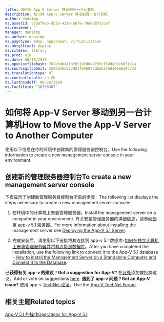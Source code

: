 ```yaml
---
title: 如何将 App-V Server 移动到另一台计算机
description: 如何将 App-V Server 移动到另一台计算机
author: dansimp
ms.assetid: 853af9eb-db5b-421d-a0fe-79ded8752cef
ms.reviewer: ''
manager: dansimp
ms.author: dansimp
ms.pagetype: mdop, appcompat, virtualization
ms.mktglfcycl: deploy
ms.sitesec: library
ms.prod: w10
ms.date: 06/16/2016
ms.openlocfilehash: 767e3db3e13fb516fd0e7f93cf50de01c6d71b1a
ms.sourcegitcommit: 354664bc527d93f80687cd2eba70d1eea024c7c3
ms.translationtype: MT
ms.contentlocale: zh-CN
ms.lasthandoff: 06/26/2020
ms.locfileid: "10798387"
---
```

# <span data-ttu-id="e85f4-103">如何将 App-V Server 移动到另一台计算机</span><span class="sxs-lookup"><span data-stu-id="e85f4-103">How to Move the App-V Server to Another Computer</span></span>


<span data-ttu-id="e85f4-104">使用以下信息在你的环境中创建新的管理服务器控制台。</span><span class="sxs-lookup"><span data-stu-id="e85f4-104">Use the following information to create a new management server console in your environment.</span></span>

## <span data-ttu-id="e85f4-105">创建新的管理服务器控制台</span><span class="sxs-lookup"><span data-stu-id="e85f4-105">To create a new management server console</span></span>


<span data-ttu-id="e85f4-106">下表显示了创建新管理服务器控制台所需的步骤：</span><span class="sxs-lookup"><span data-stu-id="e85f4-106">The following list displays the steps necessary to create a new management server console:</span></span>

1.  <span data-ttu-id="e85f4-107">在环境中的计算机上安装管理服务器。</span><span class="sxs-lookup"><span data-stu-id="e85f4-107">Install the management server on a computer in your environment.</span></span> <span data-ttu-id="e85f4-108">有关安装管理服务器的详细信息，请参阅[部署 app-v 5.1 服务器](deploying-the-app-v-51-server.md)。</span><span class="sxs-lookup"><span data-stu-id="e85f4-108">For more information about installing the management server see [Deploying the App-V 5.1 Server](deploying-the-app-v-51-server.md).</span></span>

2.  <span data-ttu-id="e85f4-109">完成安装后，请使用以下链接将其连接到 app-v 5.1 数据库-[如何在独立计算机上安装管理服务器并将其连接到数据库](how-to-install-the-management-server-on-a-standalone-computer-and-connect-it-to-the-database51.md)。</span><span class="sxs-lookup"><span data-stu-id="e85f4-109">After you have completed the installation, use the following link to connect it to the App-V 5.1 database - [How to install the Management Server on a Standalone Computer and Connect it to the Database](how-to-install-the-management-server-on-a-standalone-computer-and-connect-it-to-the-database51.md).</span></span>

<span data-ttu-id="e85f4-110">已**获得有关 app-v 的建议**？</span><span class="sxs-lookup"><span data-stu-id="e85f4-110">**Got a suggestion for App-V**?</span></span> <span data-ttu-id="e85f4-111">在[此处](http://appv.uservoice.com/forums/280448-microsoft-application-virtualization)添加或投票建议。</span><span class="sxs-lookup"><span data-stu-id="e85f4-111">Add or vote on suggestions [here](http://appv.uservoice.com/forums/280448-microsoft-application-virtualization).</span></span> **<span data-ttu-id="e85f4-112">遇到了 app-v 问题？</span><span class="sxs-lookup"><span data-stu-id="e85f4-112">Got an App-V issue?</span></span>** <span data-ttu-id="e85f4-113">使用 app-v [TechNet 论坛](https://social.technet.microsoft.com/Forums/home?forum=mdopappv)。</span><span class="sxs-lookup"><span data-stu-id="e85f4-113">Use the [App-V TechNet Forum](https://social.technet.microsoft.com/Forums/home?forum=mdopappv).</span></span>

## <span data-ttu-id="e85f4-114">相关主题</span><span class="sxs-lookup"><span data-stu-id="e85f4-114">Related topics</span></span>


[<span data-ttu-id="e85f4-115">App-V 5.1 的操作</span><span class="sxs-lookup"><span data-stu-id="e85f4-115">Operations for App-V 5.1</span></span>](operations-for-app-v-51.md)

 

 





